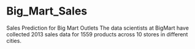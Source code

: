 # Big_Mart_Sales
Sales Prediction for Big Mart Outlets The data scientists at BigMart have collected 2013 sales data for 1559 products across 10 stores in different cities. 
